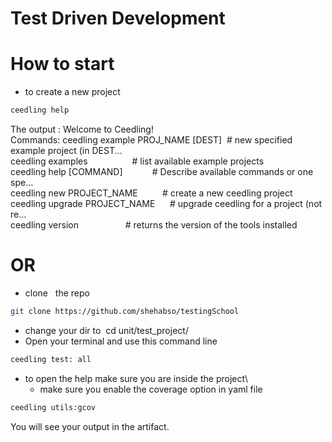 # Test Driven Development


# How to start 
* to create a new project 
```bash 
ceedling help 
```
The output :
Welcome to Ceedling! \
Commands:
 ceedling example PROJ_NAME [DEST]  # new specified example project (in DEST...\
 ceedling examples                  # list available example projects\
 ceedling help [COMMAND]            # Describe available commands or one spe...\
 ceedling new PROJECT_NAME          # create a new ceedling project\
 ceedling upgrade PROJECT_NAME      # upgrade ceedling for a project (not re...\
 ceedling version                   # returns the version of the tools installed

# OR
* clone   the repo 
```bash 
git clone https://github.com/shehabso/testingSchool
```
* change your dir to  cd unit/test_project/
* Open your terminal and use this command line 
```bash 
ceedling test: all 
```
* to open the help make sure you are inside the project\
    * make sure you enable the coverage option in yaml file 
```bash 
ceedling utils:gcov
```
You will see your output in the artifact. 

